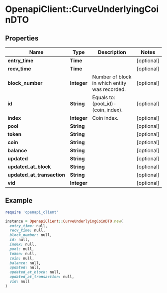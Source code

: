 # OpenapiClient::CurveUnderlyingCoinDTO

## Properties

| Name | Type | Description | Notes |
| ---- | ---- | ----------- | ----- |
| **entry_time** | **Time** |  | [optional] |
| **recv_time** | **Time** |  | [optional] |
| **block_number** | **Integer** | Number of block in which entity was recorded. | [optional] |
| **id** | **String** | Equals to: (pool_id)-(coin_index). | [optional] |
| **index** | **Integer** | Coin index. | [optional] |
| **pool** | **String** |  | [optional] |
| **token** | **String** |  | [optional] |
| **coin** | **String** |  | [optional] |
| **balance** | **String** |  | [optional] |
| **updated** | **String** |  | [optional] |
| **updated_at_block** | **String** |  | [optional] |
| **updated_at_transaction** | **String** |  | [optional] |
| **vid** | **Integer** |  | [optional] |

## Example

```ruby
require 'openapi_client'

instance = OpenapiClient::CurveUnderlyingCoinDTO.new(
  entry_time: null,
  recv_time: null,
  block_number: null,
  id: null,
  index: null,
  pool: null,
  token: null,
  coin: null,
  balance: null,
  updated: null,
  updated_at_block: null,
  updated_at_transaction: null,
  vid: null
)
```

